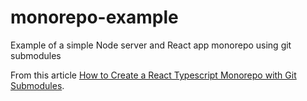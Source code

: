 # monorepo-example
Example of a simple Node server and React app monorepo using git submodules

From this article [How to Create a React Typescript Monorepo with Git Submodules](https://dev.to/alexeagleson/how-to-create-a-node-and-react-monorepo-with-git-submodules-2g83).
